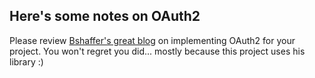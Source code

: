 ## Here's some notes on OAuth2

Please review [Bshaffer's great blog](http://bshaffer.github.io/oauth2-server-php-docs/cookbook/) on implementing OAuth2 for your project. You won't regret you did... mostly 
because this project uses his library :)